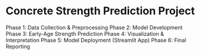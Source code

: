 # Concrete Strength Prediction Project
Phase 1: Data Collection & Preprocessing
Phase 2: Model Development
Phase 3: Early-Age Strength Prediction
Phase 4: Visualization & Interpretation
Phase 5: Model Deployment (Streamlit App)
Phase 6: Final Reporting
